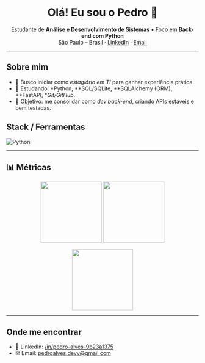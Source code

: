 <!-- Título / Bio -->
<h1 align="center">Olá! Eu sou o Pedro 👋</h1>
<p align="center">
  Estudante de <b>Análise e Desenvolvimento de Sistemas</b> • Foco em <b>Back-end com Python</b><br/>
  São Paulo – Brasil · <a href="www.linkedin.com/in/pedro-alvesdev">LinkedIn</a> · <a href="mailto:pedroalves.devv@gmail.com">Email</a>
</p>

---

## Sobre mim
- 🎯 Busco iniciar como *estagiário em TI* para ganhar experiência prática.
- 🧠 Estudando: *Python, **SQL/SQLite, **SQLAlchemy (ORM), **FastAPI, **Git/GitHub*.
- 🚀 Objetivo: me consolidar como *dev back-end*, criando APIs estáveis e bem testadas.

## Stack / Ferramentas
![Python](https://img.shields.io/badge/Python-3776AB?logo=python&logoColor=white)

---

## 📊 Métricas
<p align="center">
  <img height="160" src="https://github-readme-stats.vercel.app/api?username=Pedrodev21&show_icons=true&theme=transparent" />
  <img height="160" src="https://github-readme-stats.vercel.app/api/top-langs/?username=Pedrodev21&layout=compact&theme=transparent" />
</p>

<p align="center">
  <img height="160" src="https://streak-stats.demolab.com?user=Pedrodev21&theme=transparent" />
</p>

---

## Onde me encontrar
- 💼 LinkedIn: <a href="https://www.linkedin.com/in/pedro-alves-9b23a1375">/in/pedro-alves-9b23a1375</a>  
- ✉ Email: <a href="mailto:pedroalves.devv@gmail.com">pedroalves.devv@gmail.com</a>

